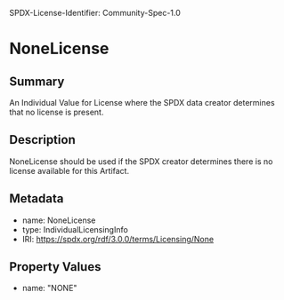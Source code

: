 SPDX-License-Identifier: Community-Spec-1.0

# NoneLicense

## Summary

An Individual Value for License where the SPDX data creator determines that no license is present.


## Description

NoneLicense should be used if the SPDX creator determines there is no license available for this Artifact.

## Metadata

- name: NoneLicense
- type: IndividualLicensingInfo
- IRI: https://spdx.org/rdf/3.0.0/terms/Licensing/None

## Property Values

- name: "NONE"
